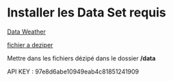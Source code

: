 # Installer les Data Set requis
[Data Weather](https://epitechfr.sharepoint.com/:u:/r/sites/EpitechDigital-PromoNatio2028/Documents%20partages/General/weather.parquet?csf=1&web=1&e=DSK74Q)

[fichier a deziper](https://epitechfr-my.sharepoint.com/:u:/g/personal/lucas_fernandes_epitech_digital/EYnNWoKfAeNKugefHTKRGPABjnY_Ed4VV5_RVwuSh-m_1g?e=fky2Y7)

Mettre dans les fichiers dézipé dans le dossier **/data**

API KEY : 97e8d6abe10949eab4c81851241909
